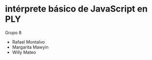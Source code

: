 # intérprete básico de JavaScript en PLY
Grupo 8
* Rafael Montalvo
* Margarita Mawyin
* Willy Mateo
